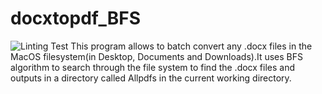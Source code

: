 # docxtopdf_BFS
![Linting Test](https://github.com/Sauromaj/docxtopdf_BFS/actions/workflows/CI.yaml/badge.svg)
This program allows to batch convert any .docx files in the MacOS filesystem(in Desktop, Documents and Downloads).It uses BFS algorithm to search through the file system to find the .docx files and outputs in a directory called Allpdfs in the current working directory. 
